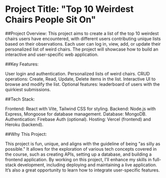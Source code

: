 # Project Title: "Top 10 Weirdest Chairs People Sit On"

##Project Overview:
This project aims to create a list of the top 10 weirdest chairs users have encountered, with different users contributing unique lists based on their observations. Each user can log in, view, add, or update their personalized list of weird chairs. The project will showcase how to build an interactive and user-specific web application.

##Key Features:

User login and authentication.
Personalized lists of weird chairs.
CRUD operations: Create, Read, Update, Delete items in the list.
Interactive UI to browse and modify the list.
Optional features: leaderboard of users with the quirkiest submissions.

##Tech Stack:

Frontend: React with Vite, Tailwind CSS for styling.
Backend: Node.js with Express, Mongoose for database management.
Database: MongoDB.
Authentication: Firebase Auth (optional).
Hosting: Vercel (frontend) and Heroku (backend).

##Why This Project:

This project is fun, unique, and aligns with the guideline of being "as silly as possible." It allows for the exploration of various tech concepts covered in the course, such as creating APIs, setting up a database, and building a frontend application. By working on this project, I'll enhance my skills in full-stack development, including deploying and maintaining a live application. It’s also a great opportunity to learn how to integrate user-specific features.